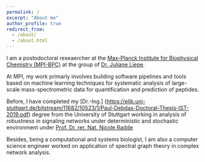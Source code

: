 ```yaml
---
permalink: /
excerpt: "About me"
author_profile: true
redirect_from: 
  - /about/
  - /about.html
---
```


I am a postodoctoral reseaercher at the [Max-Planck Institute for Biophysical Chemistry (MPI-BPC)](https://www.mpibpc.mpg.de/en) at the group of [Dr. Juliane Liepe](https://www.mpibpc.mpg.de/15662258/cv_liepe).

At MPI, my work primarly involves building software pipelines and tools based on machine learning techniques for systematic analysis of large-scale mass-spectrometric data for quantification and prediction of peptides.

Before, I have completed my [Dr.-Ing.] (https://elib.uni-stuttgart.de/bitstream/11682/10523/1/Paul-Debdas-Doctoral-Thesis-IST-2019.pdf) degree from the University of Stuttgart working in analysis of robustness in signaling networks under deterministic and stochastic environment under [Prof. Dr. rer. Nat. Nicole Radde](https://www.ist.uni-stuttgart.de/de/institut/team/Radde-00007/)

Besides, being a computational and systems biologist, I am also a computer science engineer worked on application of spectral graph theory in complex network analysis.
